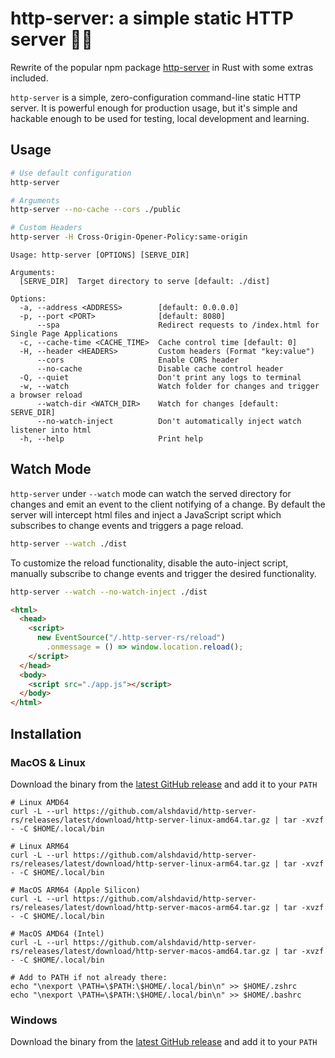 # http-server: a simple static HTTP server 🚀🦀

Rewrite of the popular npm package [http-server](https://github.com/http-party/http-server/tree/master) in Rust with some extras included.

`http-server` is a simple, zero-configuration command-line static HTTP server. It is powerful enough for production usage, but it's simple and hackable enough to be used for testing, local development and learning.

## Usage

```bash
# Use default configuration
http-server

# Arguments
http-server --no-cache --cors ./public

# Custom Headers
http-server -H Cross-Origin-Opener-Policy:same-origin
```

```
Usage: http-server [OPTIONS] [SERVE_DIR]

Arguments:
  [SERVE_DIR]  Target directory to serve [default: ./dist]

Options:
  -a, --address <ADDRESS>        [default: 0.0.0.0]
  -p, --port <PORT>              [default: 8080]
      --spa                      Redirect requests to /index.html for Single Page Applications
  -c, --cache-time <CACHE_TIME>  Cache control time [default: 0]
  -H, --header <HEADERS>         Custom headers (Format "key:value")
      --cors                     Enable CORS header
      --no-cache                 Disable cache control header
  -Q, --quiet                    Don't print any logs to terminal
  -w, --watch                    Watch folder for changes and trigger a browser reload
      --watch-dir <WATCH_DIR>    Watch for changes [default: SERVE_DIR]
      --no-watch-inject          Don't automatically inject watch listener into html
  -h, --help                     Print help
```

## Watch Mode

`http-server` under `--watch` mode can watch the served directory for changes and emit an event to the client notifying of a change. By default the server will intercept html files and inject a JavaScript script which subscribes to change events and triggers a page reload.

```bash
http-server --watch ./dist
```

To customize the reload functionality, disable the auto-inject script, manually subscribe to change events and trigger the desired functionality.

```bash
http-server --watch --no-watch-inject ./dist
```

```html
<html>
  <head>
    <script>
      new EventSource("/.http-server-rs/reload")
        .onmessage = () => window.location.reload();
    </script>
  </head>
  <body>
    <script src="./app.js"></script>
  </body>
</html>
```

## Installation

### MacOS & Linux

Download the binary from the [latest GitHub release](https://github.com/alshdavid/http-server-rs/releases/latest) and add it to your `PATH`

```shell
# Linux AMD64
curl -L --url https://github.com/alshdavid/http-server-rs/releases/latest/download/http-server-linux-amd64.tar.gz | tar -xvzf - -C $HOME/.local/bin

# Linux ARM64
curl -L --url https://github.com/alshdavid/http-server-rs/releases/latest/download/http-server-linux-arm64.tar.gz | tar -xvzf - -C $HOME/.local/bin

# MacOS ARM64 (Apple Silicon)
curl -L --url https://github.com/alshdavid/http-server-rs/releases/latest/download/http-server-macos-arm64.tar.gz | tar -xvzf - -C $HOME/.local/bin 

# MacOS AMD64 (Intel)
curl -L --url https://github.com/alshdavid/http-server-rs/releases/latest/download/http-server-macos-amd64.tar.gz | tar -xvzf - -C $HOME/.local/bin

# Add to PATH if not already there:
echo "\nexport \PATH=\$PATH:\$HOME/.local/bin\n" >> $HOME/.zshrc
echo "\nexport \PATH=\$PATH:\$HOME/.local/bin\n" >> $HOME/.bashrc
```

### Windows

Download the binary from the [latest GitHub release](https://github.com/alshdavid/http-server-rs/releases/latest) and add it to your `PATH`
